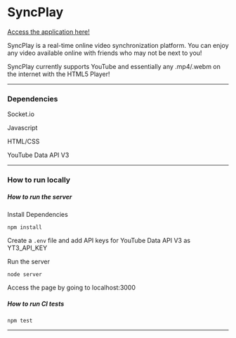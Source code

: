 # SyncPlay
[Access the application here!](https://syncandplay.herokuapp.com/)

SyncPlay is a real-time online video synchronization platform. You can enjoy any video available online with friends who may not be next to you!

SyncPlay currently supports YouTube and essentially any .mp4/.webm on the internet with the HTML5 Player!

---

### Dependencies

Socket.io

Javascript

HTML/CSS

YouTube Data API V3

---

### How to run locally

##### How to run the server

Install Dependencies
```
npm install
```

Create a `.env` file and add API keys for YouTube Data API V3 as YT3_API_KEY

Run the server
```
node server
```

Access the page by going to localhost:3000

##### How to run CI tests

```
npm test
```

---

